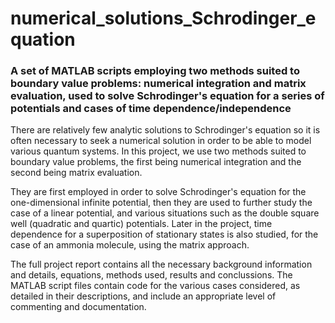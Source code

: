 # numerical_solutions_Schrodinger_equation

### A set of MATLAB scripts employing two methods suited to boundary value problems: numerical integration and matrix evaluation, used to solve Schrodinger's equation for a series of potentials and cases of time dependence/independence

There are relatively few analytic solutions to Schrodinger's equation so it is often necessary to seek a numerical solution in order to be able to model various quantum systems. In this project, we use two methods suited to boundary value problems, the first being numerical integration and the second being matrix evaluation. 

They are first employed in order to solve Schrodinger's equation for the one-dimensional infinite potential, then they are used to further study the case of a linear potential, and various situations such as the double square well (quadratic and quartic) potentials. Later in the project, time dependence for a superposition of stationary states is also studied, for the case of an ammonia molecule, using the matrix approach.

The full project report contains all the necessary background information and details, equations, methods used, results and conclussions. The MATLAB script files contain code for the various cases considered, as detailed in their descriptions, and include an appropriate level of commenting and documentation.
